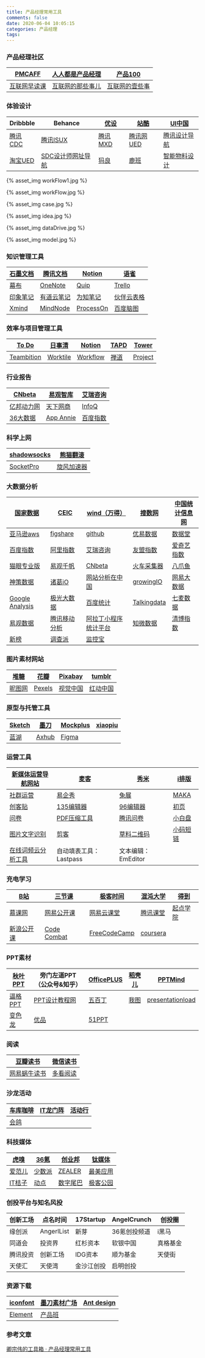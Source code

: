```yaml
---
title: 产品经理常用工具
comments: false
date: 2020-06-04 10:05:15
categories: 产品经理
tags:
---
```


### 产品经理社区

| [PMCAFF](http://www.pmcaff.com/site/feed) | [人人都是产品经理](http://www.woshipm.com/)   | [产品100](http://www.chanpin100.com/)      |
| ----------------------------------------- | --------------------------------------------- | ------------------------------------------ |
| [互联网早读课](https://www.zaodula.com/)  | [互联网的那些事儿](http://www.alibuybuy.com/) | [互联网的壹些事](http://www.yixieshi.com/) |

### 体验设计

|Dribbble                                                                |Behance                                                                 |[优设](http://www.uisdc.com/)                                           |[站酷](http://www.zcool.com.cn/)                                         |[UI中国](https://www.ui.cn/)                                              |
| ---- | ---- | ---- | ---- | ---- |
|[腾讯CDC](http://cdc.tencent.com/)                                       |[腾讯ISUX](http://isux.tencent.com/)                                     |[腾讯MXD](https://mxd.tencent.com/)                                     |[腾讯网UED](http://ued.qq.com/)                                           |[腾讯设计导航](https://idesign.qq.com/#!index/feed)                       |
|[淘宝UED](https://fed.taobao.org/)                                      |[SDC设计师⽹址导航](https://hao.uisdc.com/)                               |[犸良](https://design.alipay.com/emotion)                                |[鹿班](https://luban.aliyun.com/)                                       |[智能物料设计](https://chitu.alipay.com/)                                  |

<!-- more -->


{% asset_img workFlow1.jpg %}

{% asset_img workFlow.jpg %}

{% asset_img case.jpg %}

{% asset_img idea.jpg %}

{% asset_img dataDrive.jpg %}

{% asset_img model.jpg %}

### 知识管理工具

| [石墨文档](https://shimo.im/dashboard/used) | [腾讯文档](https://docs.qq.com/desktop/)                | [Notion](https://www.notion.so/)        | [语雀](https://www.yuque.com/dashboard) |
| ------------------------------------------- | ------------------------------------------------------- | --------------------------------------- | --------------------------------------- |
| [幕布](https://mubu.com/login?next=/list)   | [OneNote](https://www.onenote.com/signin?wdorigin=ondc) | [Quip](https://quip.com/)               | [Trello](https://trello.com/)           |
| [印象笔记](https://www.yinxiang.com/)       | [有道云笔记](http://note.youdao.com/)                   | [为知笔记](https://www.wiz.cn/zh-cn)    | [伙伴云表格](https://www.huoban.com/)   |
| [Xmind](https://www.xmind.cn/)              | [MindNode](https://mindnode.com/)                       | [ProcessOn](https://www.processon.com/) | [百度脑图](https://naotu.baidu.com/)    |

### 效率与项目管理工具

|[To Do](https://to-do.live.com/tasks/)                                    |[日事清](https://www.rishiqing.com/app/todo)                             |[Notion](https://www.notion.so/)                                         |[TAPD](https://www.tapd.cn/)                                            |[Tower](https://tower.im/)                                              |
| ---- | ---- | ---- | ---- | ---- |
|[Teambition](https://www.teambition.com/)                               |[Worktile](https://worktile.com/)                                       |[Workflow](http://www.workflow.is/)                                     |[禅道](https://www.zentao.net/)                                          |[Project](https://www.microsoft.com/)                                    |

### 行业报告

| [CNbeta](http://www.cnbeta.com/)                                       | [易观智库](http://www.analysys.cn/)                                      | [艾瑞咨询](http://www.iresearch.com.cn/)                                  |
| ---- | ---- | ---- |
| [亿邦动力网](http://www.ebrun.com/)                                     | [天下网商](http://www.iwshang.com/Home.html)                            | [InfoQ](http://www.infoq.com/cn/)                                       |
| [36大数据](http://www.36dsj.com/)                                       | [App Annie](http://www.199it.com/archives/tag/app-annie)               | [百度指数](http://index.baidu.com/)                                     |

### 科学上网

| [shadowsocks](https://shadowsocks.nu/)                    | [熊猫翻滚](https://pandafan.zone/dashboard/236072) |
| ---------------------------------------------- | --------------------------------------------------- |
| [SocketPro](https://www.socketpro.net/zh/home) | [旋风加速器](https://www.bpq0aozi.com/android.html)                                                                                                           |

### 大数据分析

| [国家数据](http://data.stats.gov.cn/index.htm)               | [CEIC](http://www.ceicdata.com/zh-hans)  | [wind（万得）](http://www.wind.com.cn/)                      | [搜数网](http://www.soshoo.com/)            | [中国统计信息网](http://www.tjcn.org/) |
| ------------------------------------------------------------ | ---------------------------------------- | ------------------------------------------------------------ | ------------------------------------------- | -------------------------------------- |
| [亚马逊aws](http://aws.amazon.com/cn/datasets/?nc1=h_ls)     | [figshare](https://figshare.com/)        | [github](https://github.com/awesomedata/awesome-public-datasets) | [优易数据](http://www.youedata.com/)        | [数据堂](http://www.datatang.com/)     |
| [百度指数](http://index.baidu.com/)                          | [阿里指数](https://alizs.taobao.com/)    | [艾瑞咨询](http://www.iresearch.com.cn/)                     | [友盟指数](http://www.umeng.com/)           | [爱奇艺指数](http://index.iqiyi.com/)  |
| [猫眼专业版](http://piaofang.maoyan.com/)                    | [易观千帆](https://qianfan.analysys.cn/) | [CNbeta](https://www.cnbeta.com/)                            | [火车采集器](http://www.locoy.com/)         | [八爪鱼](http://www.bazhuayu.com/)     |
| [神策数据](https://www.sensorsdata.cn/auto)                  | [诸葛iO](https://zhugeio.com/)           | [网站分析在中国](http://www.chinawebanalytics.cn/)           | [growingIO](https://www.growingio.com/)     | [网易大数据](https://bigdata.163.com/) |
| [Google Analysis](https://analytics.google.com/analytics/web/provision/#/provision) | [极光大数据](https://www.jiguang.cn/)    | [百度统计](https://tongji.baidu.com/web/welcome/login)       | [Talkingdata](https://www.talkingdata.com/) | [七麦数据](https://www.qimai.cn/)      |
| [易观数据](https://www.analysys.cn/)                         | [腾讯移动分析](https://mta.qq.com/)      | [阿拉丁小程序统计平台](https://tj.aldwx.com/)                | [知微数据](http://www.zhiweidata.com/)      | [清博指数](http://www.gsdata.cn/)      |
| [新榜](https://www.newrank.cn/)                              | [调查派](https://www.diaochapai.com/)    | [监控宝](https://www.jiankongbao.com/)                       |                                             |                                        |

### 图片素材网站

| [堆糖](http://www.duitang.com/)           | [花瓣](http://huaban.com/)              | [Pixabay](https://pixabay.com/)  | [tumblr](https://www.tumblr.com/register/follow/gif) |
| ----------------------------------------- | --------------------------------------- | -------------------------------- | ---------------------------------------------------- |
| [昵图网](http://www.nipic.com/index.html) | [Pexels](https://www.pexels.com/zh-cn/) | [视觉中国](https://www.vcg.com/) | [红动中国](http://www.redocn.com/)                   |

### 原型与托管工具

| [Sketch](https://www.sketchapp.com/) | [墨刀](https://free.modao.cc/)           | [Mockplus](https://www.mockplus.cn/)        | [xiaopiu](https://www.xiaopiu.com/) |
| ------------------------------------ | ---------------------------------------- | ------------------------------------------- | ----------------------------------- |
| [蓝湖](https://lanhuapp.com/?home)   | [Axhub](https://axhub.im/desktop/recent) | [Figma](https://www.figma.com/files/recent) |                                     |

### 运营工具

| [新媒体运营导航网站](https://www.kaolamedia.com/)            | [麦客](http://www.mikecrm.com/)         | [秀米](http://xiumi.us/)             | [i排版](http://ipaiban.com/bianji)    |
| ------------------------------------------------------------ | --------------------------------------- | ------------------------------------ | ------------------------------------- |
| [社群运营](http://www.grouplus.cn/)                          | [易企秀](http://www.eqxiu.com/)         | [兔展](https://www.rabbitpre.com/)   | [MAKA](http://maka.im/)               |
| [创客贴](https://www.chuangkit.com/)                         | [135编辑器](https://www.135editor.com/) | [96编辑器](https://bj.96weixin.com/) | [初页](http://www.ichuye.cn/)         |
| [问卷](http://www.wenjuan.com/new)                           | [PDF压缩工具](https://smallpdf.com/cn)  | [腾讯问卷](https://wj.qq.com/)       | [小白盘](https://www.xiaobaipan.com/) |
| [图片文字识别](https://lb1.binzc.com/h5/superocr/login)      | [剪客](http://www.vjianke.com/)         | [草料二维码](http://cli.im/deqr)     | [小码短链](https://xiaomark.com/)     |
| [在线词频云分析工具](http://www.picdata.cn/picdata/index.php#) | 自动填表工具：Lastpass                  | 文本编辑：EmEditor                   |                                       |

### 充电学习

|[B站](https://www.bilibili.com/)                                        |[三节课](https://www.sanjieke.cn/)                                       |[极客时间](https://time.geekbang.org/column/article/13170)               |[混沌大学](https://www.hundun.cn/)                                        |[得到](https://www.igetget.com/)                                        |
| ---- | ---- | ---- | ---- | ---- |
|[慕课网](https://www.imooc.com/)                                         |[网易公开课](https://open.163.com/cuvocw/)                                |[网易云课堂](https://study.163.com/)                                     |[腾讯课堂](https://ke.qq.com/)                                           |[起点学院](https://www.qidianla.com/)                                      |
|[新浪公开课](http://open.sina.com.cn/)                                    |[ Code Combat](https://discourse.codecombat.com/)                       |[FreeCodeCamp](https://learn.freecodecamp.one/)                         |[coursera](https://www.coursera.org/)                                   |                                                                        |

### PPT素材

|[秋叶PPT](https://study.qiuyeppt.com/?utm=ppt_brand_1)                   |旁门左道PPT（公众号&知乎）                                                  |[OfficePLUS](http://office.msn.com.cn/Template/Home.shtml)                |[稻壳儿](http://www.docer.com/)                                           |[PPTMind](http://www.pptmind.com/my?updated=true)                       |
| ---- | ---- | ---- | ---- | ---- |
|[逼格PPT](http://www.tretars.com/)                                       |[PPT设计教程网](http://www.pptfans.cn/)                                   |[五百丁](http://www.500d.me/)                                            |[我图](http://www.ooopic.com/)                                          |[presentationload](http://www.presentationload.com/)                     |
|[变色龙](https://www.ppt20.com/)                                         |[优品](http://www.ypppt.com/)                                           |[51PPT](http://www.51pptmoban.com/)                                     |                                                                        |                                                                        |

### 阅读

|[豆瓣读书](https://book.douban.com/)                                      |[微信读书](https://weread.qq.com/)                                       |
| ---- | ---- |
|[网易蜗牛读书](https://du.163.com/)                                       |[多看阅读](http://www.duokan.com/)                                        |

### 沙龙活动

| [车库咖啡](http://www.chekucafe.com/)        | [IT龙门阵](http://www.techweb.com.cn/lmz/) | [活动行](https://www.huodongxing.com/) |
| -------------------------------------------- | ------------------------------------------ | -------------------------------------- |
| [会鸽](https://www.eventdove.com/index.html) |                                            |                                        |

### 科技媒体

| [虎嗅](https://www.huxiu.com/)    | [36氪](https://36kr.com/)       | [创业邦](http://www.demo8.com/)    | [钛媒体](https://www.tmtpost.com/)   |
| --------------------------------- | ------------------------------- | ---------------------------------- | ------------------------------------ |
| [爱范儿](https://www.ifanr.com/)  | [少数派](https://sspai.com/)    | [ZEALER](https://www.zealer.com/)  | [最美应用](http://zuimeia.com/)      |
| [IT桔子](https://www.itjuzi.com/) | [动点](http://cn.technode.com/) | [数字尾巴](https://www.dgtle.com/) | [极客公园](http://www.geekpark.net/) |

### 创投平台与知名风投

|创新工场                                                                  |点名时间                                                                  |17Startup                                                                |AngelCrunch                                                             |创投圈                                                                    |
| ---- | ---- | ---- | ---- | ---- |
|缘创派                                                                   |AngerlList                                                                |新芽                                                                  |36氪创投频道                                                             |i黑马                                                                    |
|同道会                                                                   |投资界                                                                    |红杉资本                                                                 |软银中国                                                                  |真格基金                                                                  |
|腾讯投资                                                                  |创新工场                                                                  |IDG资本                                                                  |顺为基金                                                                 |天使街                                                                    |
|天使汇                                                                   |天使湾                                                                   |金沙江创投                                                                |启明创投                                                                 |                                                                        |

### 资源下载

|[iconfont](http://www.iconfont.cn/)                                      |[墨刀素材广场](https://modao.cc/square/mtk9b0z2zw5vezru)                   |[Ant design](https://ant.design/index-cn)                                |
| ---- | ---- | ---- |
|[Element](https://element.eleme.cn/#/zh-CN/component/tree)               |[产品班](http://www.chanpinban.com/downloads/)                            |

### 参考文章

[卿宗伟的工具箱 · 产品经理常用工具](https://shimo.im/docs/YcPyRp6c8YKvRTv8/read)